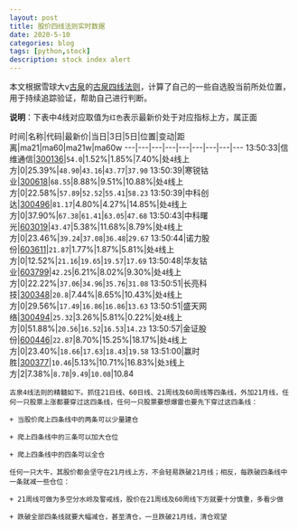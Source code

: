```yaml
---
layout: post
title: 股价四线法则实时数据
date: 2020-5-10
categories: blog
tags: [python,stock]
description: stock index alert
---
```



本文根据雪球大v[古泉](https://xueqiu.com/u/7148646888)的[古泉四线法则](https://xueqiu.com/7148646888/130498192)，计算了自己的一些自选股当前所处位置，用于持续追踪验证，帮助自己进行判断。

**说明**：下表中4线对应取值为`红色`表示最新价处于对应指标上方，属正面

时间|名称|代码|最新价|当日|3日|5日|位置|变动|距离|ma21|ma60|ma21w|ma60w
---|---|---|---|---|---|---|---|---
13:50:33|信维通信|[300136](https://xueqiu.com/S/SZ300136)|`54.0`|1.52%|1.85%|7.40%|处`4`线上方|0|25.39%|`48.90`|`43.16`|`43.77`|`37.90`
13:50:39|寒锐钴业|[300618](https://xueqiu.com/S/SZ300618)|`68.55`|8.88%|9.51%|10.88%|处`4`线上方|0|22.58%|`57.89`|`52.52`|`55.41`|`58.23`
13:50:39|中科创达|[300496](https://xueqiu.com/S/SZ300496)|`81.17`|4.80%|4.27%|14.85%|处`4`线上方|0|37.90%|`67.38`|`61.41`|`63.05`|`47.68`
13:50:43|中科曙光|[603019](https://xueqiu.com/S/SH603019)|`43.47`|5.38%|11.68%|8.79%|处`4`线上方|0|23.46%|`39.24`|`37.08`|`36.48`|`29.67`
13:50:44|诺力股份|[603611](https://xueqiu.com/S/SH603611)|`21.87`|1.77%|1.87%|5.81%|处`4`线上方|0|12.52%|`21.16`|`19.65`|`19.57`|`17.69`
13:50:48|华友钴业|[603799](https://xueqiu.com/S/SH603799)|`42.25`|6.21%|8.02%|9.30%|处`4`线上方|0|22.22%|`37.06`|`34.96`|`35.76`|`31.08`
13:50:51|长亮科技|[300348](https://xueqiu.com/S/SZ300348)|`20.8`|7.44%|8.65%|10.43%|处`4`线上方|0|29.56%|`17.49`|`16.86`|`16.86`|`13.63`
13:50:51|盛天网络|[300494](https://xueqiu.com/S/SZ300494)|`25.32`|3.26%|5.81%|0.22%|处`4`线上方|0|51.88%|`20.56`|`16.52`|`16.53`|`14.23`
13:50:57|金证股份|[600446](https://xueqiu.com/S/SH600446)|`22.87`|8.70%|15.25%|18.17%|处`4`线上方|0|23.40%|`18.66`|`17.63`|`18.43`|`19.58`
13:51:00|赢时胜|[300377](https://xueqiu.com/S/SZ300377)|`10.46`|5.13%|10.71%|16.83%|处`3`线上方|2|7.38%|`8.78`|`9.49`|`10.08`|10.84

```
古泉4线法则的精髓如下。抓住21日线、60日线、21周线及60周线等四条线，外加21月线，任何一只股票上涨都要穿过这四条线，任何一只股票要想爆雷也要先下穿过这四条线：

+ 当股价爬上四条线中的两条可以少量建仓

+ 爬上四条线中的三条可以加大仓位

+ 爬上四条线中的四条可以全仓

任何一只大牛，其股价都会坚守在21月线上方，不会轻易跌破21月线；相反，每跌破四条线中一条就减一些仓位：

+ 21周线可做为多空分水岭及警戒线，股价在21周线及60周线下方就要十分慎重，多看少做

+ 跌破全部四条线就要大幅减仓，甚至清仓，一旦跌破21月线，清仓观望
```